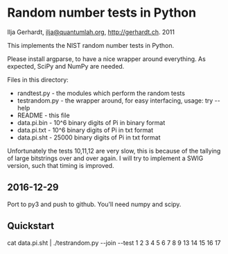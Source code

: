 # Random number tests in Python 

Ilja Gerhardt, ilja@quantumlah.org, http://gerhardt.ch. 2011

This implements the NIST random number tests in Python. 

Please install argparse, to have a nice wrapper around everything.
As expected, SciPy and NumPy are needed.

Files in this directory:

* randtest.py - the modules which perform the random tests
* testrandom.py - the wrapper around, for easy interfacing, usage: try --help
* README - this file
* data.pi.bin - 10^6 binary digits of Pi in binary format
* data.pi.txt - 10^6 binary digits of Pi in txt format
* data.pi.sht - 25000 binary digits of Pi in txt format

Unfortunately the tests 10,11,12 are very slow, this is because of the 
tallying of large bitstrings over and over again. I will try to implement
a SWIG version, such that timing is improved.


## 2016-12-29

Port to py3 and push to github. You'll need numpy and scipy.


## Quickstart

cat data.pi.sht | ./testrandom.py --join --test 1 2 3 4 5 6 7 8 9 13 14 15 16 17
